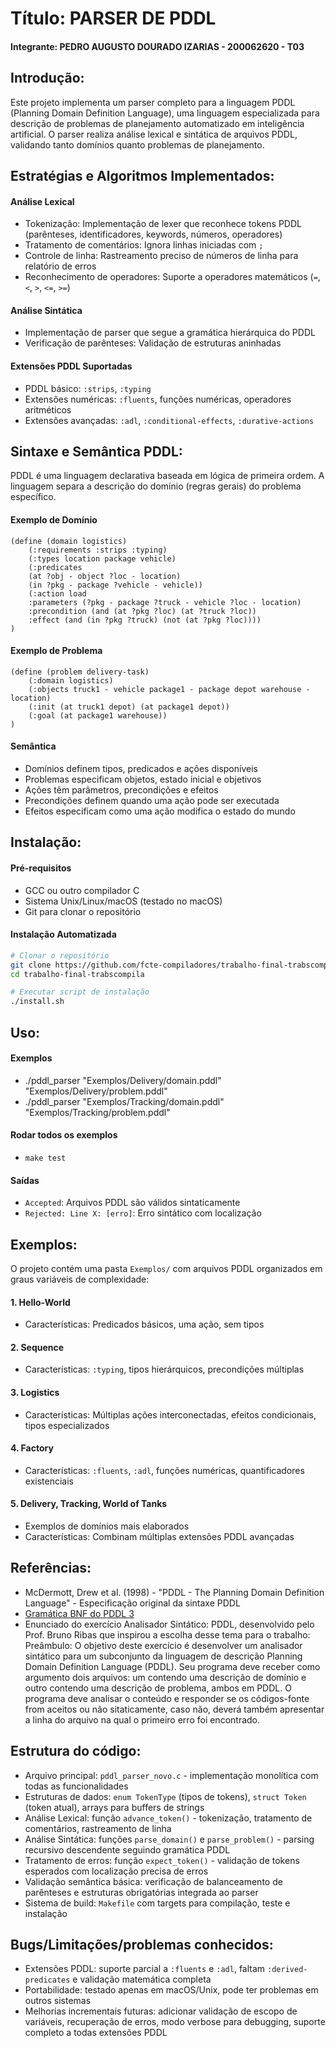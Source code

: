 # Título: PARSER DE PDDL
#### Integrante: PEDRO AUGUSTO DOURADO IZARIAS - 200062620 - T03

## Introdução: 
Este projeto implementa um parser completo para a linguagem PDDL (Planning Domain Definition Language), uma linguagem especializada para descrição de problemas de planejamento automatizado em inteligência artificial. O parser realiza análise lexical e sintática de arquivos PDDL, validando tanto domínios quanto problemas de planejamento.

## Estratégias e Algoritmos Implementados:

#### Análise Lexical
- Tokenização: Implementação de lexer que reconhece tokens PDDL (parênteses, identificadores, keywords, números, operadores)
- Tratamento de comentários: Ignora linhas iniciadas com `;`
- Controle de linha: Rastreamento preciso de números de linha para relatório de erros
- Reconhecimento de operadores: Suporte a operadores matemáticos (`=`, `<`, `>`, `<=`, `>=`)

#### Análise Sintática  
- Implementação de parser que segue a gramática hierárquica do PDDL
- Verificação de parênteses: Validação de estruturas aninhadas

#### Extensões PDDL Suportadas
- PDDL básico: `:strips`, `:typing`
- Extensões numéricas: `:fluents`, funções numéricas, operadores aritméticos
- Extensões avançadas: `:adl`, `:conditional-effects`, `:durative-actions`

## Sintaxe e Semântica PDDL:

PDDL é uma linguagem declarativa baseada em lógica de primeira ordem. A linguagem separa a descrição do domínio (regras gerais) do problema específico.

#### Exemplo de Domínio
```pddl
(define (domain logistics)
    (:requirements :strips :typing)
    (:types location package vehicle)
    (:predicates 
    (at ?obj - object ?loc - location)
    (in ?pkg - package ?vehicle - vehicle))
    (:action load
    :parameters (?pkg - package ?truck - vehicle ?loc - location)
    :precondition (and (at ?pkg ?loc) (at ?truck ?loc))
    :effect (and (in ?pkg ?truck) (not (at ?pkg ?loc))))
)
```

#### Exemplo de Problema
```pddl
(define (problem delivery-task)
    (:domain logistics)
    (:objects truck1 - vehicle package1 - package depot warehouse - location)
    (:init (at truck1 depot) (at package1 depot))
    (:goal (at package1 warehouse))
)
```

#### Semântica
- Domínios definem tipos, predicados e ações disponíveis
- Problemas especificam objetos, estado inicial e objetivos
- Ações têm parâmetros, precondições e efeitos
- Precondições definem quando uma ação pode ser executada
- Efeitos especificam como uma ação modifica o estado do mundo

## Instalação: 

#### Pré-requisitos
- GCC ou outro compilador C
- Sistema Unix/Linux/macOS (testado no macOS)
- Git para clonar o repositório

#### Instalação Automatizada
```bash
# Clonar o repositório
git clone https://github.com/fcte-compiladores/trabalho-final-trabscompila.git
cd trabalho-final-trabscompila

# Executar script de instalação
./install.sh
```

## Uso:

#### Exemplos
- ./pddl_parser "Exemplos/Delivery/domain.pddl" "Exemplos/Delivery/problem.pddl"
- ./pddl_parser "Exemplos/Tracking/domain.pddl" "Exemplos/Tracking/problem.pddl"

#### Rodar todos os exemplos
- `make test`

#### Saídas
- `Accepted`: Arquivos PDDL são válidos sintaticamente
- `Rejected: Line X: [erro]`: Erro sintático com localização

## Exemplos:
O projeto contém uma pasta `Exemplos/` com arquivos PDDL organizados em graus variáveis de complexidade:

#### 1. Hello-World
- Características: Predicados básicos, uma ação, sem tipos

#### 2. Sequence
- Características: `:typing`, tipos hierárquicos, precondições múltiplas

#### 3. Logistics
- Características: Múltiplas ações interconectadas, efeitos condicionais, tipos especializados

#### 4. Factory
- Características: `:fluents`, `:adl`, funções numéricas, quantificadores existenciais

#### 5. Delivery, Tracking, World of Tanks
- Exemplos de domínios mais elaborados
- Características: Combinam múltiplas extensões PDDL avançadas

## Referências: 
- McDermott, Drew et al. (1998) - "PDDL - The Planning Domain Definition Language" - Especificação original da sintaxe PDDL
- [Gramática BNF do PDDL 3](https://artificial-intelligence.unibs.it/gerevini/papers/tmp/AIJ-3828final/appendix/appendix-bnfpddl30.pdf) 
- Enunciado do exercício Analisador Sintático: PDDL, desenvolvido pelo Prof. Bruno Ribas que inspirou a escolha desse tema para o trabalho: Preâmbulo:
O objetivo deste exercício é desenvolver um analisador sintático para um subconjunto
da linguagem de descrição Planning Domain Definition Language (PDDL). Seu
programa deve receber como argumento dois arquivos: um contendo
uma descrição de domínio e outro contendo uma descrição de problema, ambos em
PDDL. O programa deve analisar o conteúdo e responder se os códigos-fonte from
aceitos ou não sitaticamente, caso não, deverá também apresentar a linha do
arquivo na qual o primeiro erro foi encontrado.


## Estrutura do código: 
- Arquivo principal: `pddl_parser_novo.c` - implementação monolítica com todas as funcionalidades
- Estruturas de dados: `enum TokenType` (tipos de tokens), `struct Token` (token atual), arrays para buffers de strings
- Análise Lexical: função `advance_token()` - tokenização, tratamento de comentários, rastreamento de linha
- Análise Sintática: funções `parse_domain()` e `parse_problem()` - parsing recursivo descendente seguindo gramática PDDL
- Tratamento de erros: função `expect_token()` - validação de tokens esperados com localização precisa de erros
- Validação semântica básica: verificação de balanceamento de parênteses e estruturas obrigatórias integrada ao parser
- Sistema de build: `Makefile` com targets para compilação, teste e instalação



## Bugs/Limitações/problemas conhecidos: 
- Extensões PDDL: suporte parcial a `:fluents` e `:adl`, faltam `:derived-predicates` e validação matemática completa
- Portabilidade: testado apenas em macOS/Unix, pode ter problemas em outros sistemas
- Melhorias incrementais futuras: adicionar validação de escopo de variáveis, recuperação de erros, modo verbose para debugging, suporte completo a todas extensões PDDL

